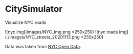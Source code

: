 # CitySimulator

Visualize NYC roads

![nyc img](images/NYC_img.png =250x250) ![nyc roads img](./images/NYC_streets_20201113.png =250x250)

Data was taken from [NYC Open Data](https://data.cityofnewyork.us/City-Government/road/svwp-sbcd).
